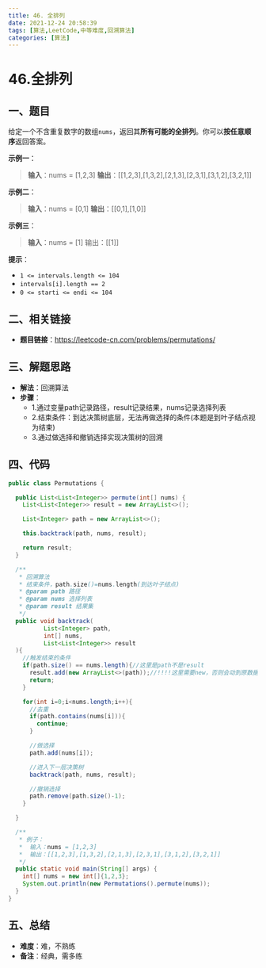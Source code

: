 ```yaml
---
title: 46. 全排列
date: 2021-12-24 20:58:39
tags: [算法,LeetCode,中等难度,回溯算法]
categories: [算法]
---
```


# 46.全排列
## 一、题目
给定一个不含重复数字的数组`nums`，返回其**所有可能的全排列**。你可以**按任意顺序**返回答案。

**示例一**：
>**输入**：nums = [1,2,3]
>**输出**：[[1,2,3],[1,3,2],[2,1,3],[2,3,1],[3,1,2],[3,2,1]]

**示例二**：
>**输入**：nums = [0,1]
>**输出**：[[0,1],[1,0]]

**示例三**：
>**输入**：nums = [1]
>输出：[[1]]

**提示**：
* `1 <= intervals.length <= 104`
* `intervals[i].length == 2`
* `0 <= starti <= endi <= 104`

## 二、相关链接
* **题目链接**：https://leetcode-cn.com/problems/permutations/

## 三、解题思路
* **解法**：回溯算法
* **步骤**：
    * 1.通过变量path记录路径，result记录结果，nums记录选择列表
    * 2.结束条件：到达决策树底层，无法再做选择的条件(本题是到叶子结点视为结束)
    * 3.通过做选择和撤销选择实现决策树的回溯

## 四、代码
```java
public class Permutations {

  public List<List<Integer>> permute(int[] nums) {
    List<List<Integer>> result = new ArrayList<>();

    List<Integer> path = new ArrayList<>();

    this.backtrack(path, nums, result);

    return result;
  }

  /**
   * 回溯算法
   * 结束条件，path.size()=nums.length(到达叶子结点)
   * @param path 路径
   * @param nums 选择列表
   * @param result 结果集
   */
  public void backtrack(
          List<Integer> path,
          int[] nums,
          List<List<Integer>> result
  ){
    //触发结束的条件
    if(path.size() == nums.length){//这里是path不是result
      result.add(new ArrayList<>(path));//!!!!这里需要new，否则会动到原数据
      return;
    }

    for(int i=0;i<nums.length;i++){
      //去重
      if(path.contains(nums[i])){
        continue;
      }

      //做选择
      path.add(nums[i]);

      //进入下一层决策树
      backtrack(path, nums, result);

      //撤销选择
      path.remove(path.size()-1);
    }

  }

  /**
   * 例子：
   *  输入：nums = [1,2,3]
   *  输出：[[1,2,3],[1,3,2],[2,1,3],[2,3,1],[3,1,2],[3,2,1]]
   */
  public static void main(String[] args) {
    int[] nums = new int[]{1,2,3};
    System.out.println(new Permutations().permute(nums));
  }
}
```

## 五、总结
* **难度**：难，不熟练
* **备注**：经典，需多练
